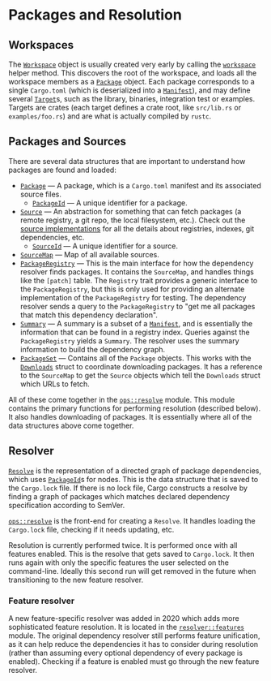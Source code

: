 # Packages and Resolution

## Workspaces

The [`Workspace`] object is usually created very early by calling the
[`workspace`][ws-method] helper method. This discovers the root of the
workspace, and loads all the workspace members as a [`Package`] object. Each
package corresponds to a single `Cargo.toml` (which is deserialized into a
[`Manifest`]), and may define several [`Target`]s, such as the library,
binaries, integration test or examples. Targets are crates (each target
defines a crate root, like `src/lib.rs` or `examples/foo.rs`) and are what is
actually compiled by `rustc`.

## Packages and Sources

There are several data structures that are important to understand how
packages are found and loaded:

* [`Package`] — A package, which is a `Cargo.toml` manifest and its associated
  source files.
    * [`PackageId`] — A unique identifier for a package.
* [`Source`] — An abstraction for something that can fetch packages (a remote
  registry, a git repo, the local filesystem, etc.). Check out the [source
  implementations] for all the details about registries, indexes, git
  dependencies, etc.
    * [`SourceId`] — A unique identifier for a source.
* [`SourceMap`] — Map of all available sources.
* [`PackageRegistry`] — This is the main interface for how the dependency
  resolver finds packages. It contains the `SourceMap`, and handles things
  like the `[patch]` table. The `Registry` trait provides a generic interface
  to the `PackageRegistry`, but this is only used for providing an alternate
  implementation of the `PackageRegistry` for testing. The dependency resolver
  sends a query to the `PackageRegistry` to "get me all packages that match
  this dependency declaration".
* [`Summary`] — A summary is a subset of a [`Manifest`], and is essentially
  the information that can be found in a registry index. Queries against the
  `PackageRegistry` yields a `Summary`. The resolver uses the summary
  information to build the dependency graph.
* [`PackageSet`] — Contains all of the `Package` objects. This works with the
  [`Downloads`] struct to coordinate downloading packages. It has a reference
  to the `SourceMap` to get the `Source` objects which tell the `Downloads`
  struct which URLs to fetch.

All of these come together in the [`ops::resolve`] module. This module
contains the primary functions for performing resolution (described below). It
also handles downloading of packages. It is essentially where all of the data
structures above come together.

## Resolver

[`Resolve`] is the representation of a directed graph of package dependencies,
which uses [`PackageId`]s for nodes. This is the data structure that is saved
to the `Cargo.lock` file. If there is no lock file, Cargo constructs a resolve
by finding a graph of packages which matches declared dependency specification
according to SemVer.

[`ops::resolve`] is the front-end for creating a `Resolve`. It handles loading
the `Cargo.lock` file, checking if it needs updating, etc.

Resolution is currently performed twice. It is performed once with all
features enabled. This is the resolve that gets saved to `Cargo.lock`. It then
runs again with only the specific features the user selected on the
command-line. Ideally this second run will get removed in the future when
transitioning to the new feature resolver.

### Feature resolver

A new feature-specific resolver was added in 2020 which adds more
sophisticated feature resolution. It is located in the [`resolver::features`]
module. The original dependency resolver still performs feature unification,
as it can help reduce the dependencies it has to consider during resolution
(rather than assuming every optional dependency of every package is enabled).
Checking if a feature is enabled must go through the new feature resolver.


[`Workspace`]: https://github.com/rust-lang/cargo/blob/master/src/cargo/core/workspace.rs
[ws-method]: https://github.com/rust-lang/cargo/blob/e4b65bdc80f2a293447f2f6a808fa7c84bf9a357/src/cargo/util/command_prelude.rs#L298-L318
[`Package`]: https://github.com/rust-lang/cargo/blob/master/src/cargo/core/package.rs
[`Target`]: https://github.com/rust-lang/cargo/blob/e4b65bdc80f2a293447f2f6a808fa7c84bf9a357/src/cargo/core/manifest.rs#L181-L206
[`Manifest`]: https://github.com/rust-lang/cargo/blob/e4b65bdc80f2a293447f2f6a808fa7c84bf9a357/src/cargo/core/manifest.rs#L27-L51
[`Source`]: https://github.com/rust-lang/cargo/blob/master/src/cargo/core/source/mod.rs
[`SourceId`]: https://github.com/rust-lang/cargo/blob/master/src/cargo/core/source/source_id.rs
[`SourceMap`]: https://github.com/rust-lang/cargo/blob/e4b65bdc80f2a293447f2f6a808fa7c84bf9a357/src/cargo/core/source/mod.rs#L245-L249
[`PackageRegistry`]: https://github.com/rust-lang/cargo/blob/e4b65bdc80f2a293447f2f6a808fa7c84bf9a357/src/cargo/core/registry.rs#L36-L81
[`ops::resolve`]: https://github.com/rust-lang/cargo/blob/master/src/cargo/ops/resolve.rs
[`resolver::features`]: https://github.com/rust-lang/cargo/blob/master/src/cargo/core/resolver/features.rs#L259
[source implementations]: https://github.com/rust-lang/cargo/tree/master/src/cargo/sources
[`PackageId`]: https://github.com/rust-lang/cargo/blob/master/src/cargo/core/package_id.rs
[`Summary`]: https://github.com/rust-lang/cargo/blob/master/src/cargo/core/summary.rs
[`PackageSet`]: https://github.com/rust-lang/cargo/blob/e4b65bdc80f2a293447f2f6a808fa7c84bf9a357/src/cargo/core/package.rs#L283-L296
[`Downloads`]: https://github.com/rust-lang/cargo/blob/e4b65bdc80f2a293447f2f6a808fa7c84bf9a357/src/cargo/core/package.rs#L298-L352
[`Resolve`]: https://github.com/rust-lang/cargo/blob/master/src/cargo/core/resolver/resolve.rs
